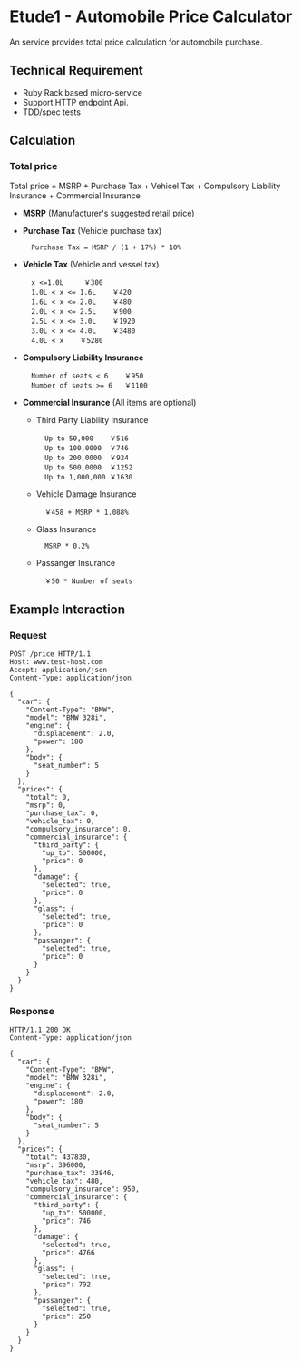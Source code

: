 Etude1 - Automobile Price Calculator
====================================

An service provides total price calculation for automobile purchase.

Technical Requirement
---------------------

* Ruby Rack based micro-service
* Support HTTP endpoint Api.
* TDD/spec tests

Calculation
-----------

### Total price

Total price = MSRP + Purchase Tax + Vehicel Tax + Compulsory Liability Insurance + Commercial Insurance

* **MSRP** (Manufacturer's suggested retail price)
* **Purchase Tax** (Vehicle purchase tax)

        Purchase Tax = MSRP / (1 + 17%) * 10%

* **Vehicle Tax** (Vehicle and vessel tax)

        x <=1.0L     ￥300
        1.0L < x <= 1.6L    ￥420
        1.6L < x <= 2.0L    ￥480
        2.0L < x <= 2.5L    ￥900
        2.5L < x <= 3.0L    ￥1920
        3.0L < x <= 4.0L    ￥3480
        4.0L < x    ￥5280
        
* **Compulsory Liability Insurance**

        Number of seats < 6    ￥950
        Number of seats >= 6   ￥1100 
        
* **Commercial Insurance** (All items are optional)

    - Third Party Liability Insurance
            
            Up to 50,000    ￥516
            Up to 100,0000  ￥746
            Up to 200,0000  ￥924
            Up to 500,0000  ￥1252
            Up to 1,000,000 ￥1630
            
    - Vehicle Damage Insurance
    
            ￥458 + MSRP * 1.088%
    
    - Glass Insurance
    
            MSRP * 0.2%
            
    - Passanger Insurance
    
            ￥50 * Number of seats

Example Interaction
-------------------

### Request

    POST /price HTTP/1.1
    Host: www.test-host.com
    Accept: application/json
    Content-Type: application/json
    
    {
      "car": {
        "Content-Type": "BMW",
        "model": "BMW 328i",
        "engine": {
          "displacement": 2.0,
          "power": 180
        },
        "body": {
          "seat_number": 5
        }
      },
      "prices": {
        "total": 0,
        "msrp": 0,
        "purchase_tax": 0,
        "vehicle_tax": 0,
        "compulsory_insurance": 0,
        "commercial_insurance": {
          "third_party": {
            "up_to": 500000,
            "price": 0
          },
          "damage": {
            "selected": true,
            "price": 0
          },
          "glass": {
            "selected": true,
            "price": 0
          },
          "passanger": {
            "selected": true,
            "price": 0
          }
        }
      }
    }

### Response

    HTTP/1.1 200 OK
    Content-Type: application/json
    
    {
      "car": {
        "Content-Type": "BMW",
        "model": "BMW 328i",
        "engine": {
          "displacement": 2.0,
          "power": 180
        },
        "body": {
          "seat_number": 5
        }
      },
      "prices": {
        "total": 437830,
        "msrp": 396000,
        "purchase_tax": 33846,
        "vehicle_tax": 480,
        "compulsory_insurance": 950,
        "commercial_insurance": {
          "third_party": {
            "up_to": 500000,
            "price": 746
          },
          "damage": {
            "selected": true,
            "price": 4766
          },
          "glass": {
            "selected": true,
            "price": 792
          },
          "passanger": {
            "selected": true,
            "price": 250
          }
        }
      }
    }

